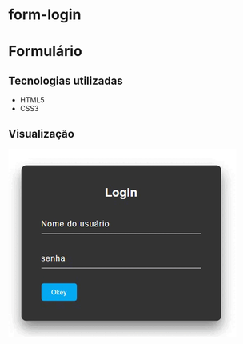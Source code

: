 # form-login

# Formulário

## Tecnologias utilizadas

<ul>
<li>HTML5</li>
<li>CSS3</li>
</ul>

## Visualização

<img src="Video_1663521215.gif">
